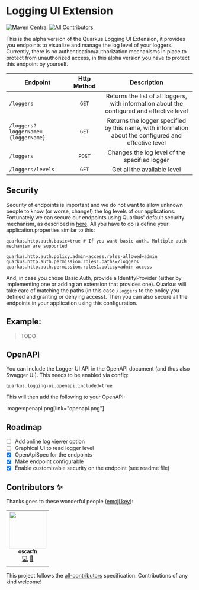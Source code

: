 # Logging UI Extension 
[![Maven Central](https://img.shields.io/maven-central/v/io.quarkiverse.loggingui/quarkus-logging-ui?color=cool-green&style=flat-square)](https://mvnrepository.com/artifact/io.quarkiverse.loggingui/quarkus-logging-ui)
[![All Contributors](https://img.shields.io/badge/all_contributors-1-orange.svg?color=cool-green&style=flat-square)](#contributors-)

This is the alpha version of the Quarkus Logging UI Extension, it provides you endpoints to visualize and manage the
log level of your loggers.
Currently, there is no authentication/authorization mechanisms in place to protect from unauthorized access, in this 
alpha version you have to protect this endpoint by yourself. 

| Endpoint        | Http Method           | Description  |
| ------------- |:-------------:|:-----:|
| `/loggers`      | `GET` | Returns the list of all loggers, with information about the configured and effective level |
| `/loggers?loggerName={loggerName}`     | `GET`      |   Returns the logger specified by this name, with information about the configured and effective level |
| `/loggers` | `POST`      |    Changes the log level of the specified logger |
| `/loggers/levels` | `GET`      |    Get all the available level |

## Security
Security of endpoints is important and we do not want to allow unknown people to know (or worse, change!) the log levels of
our applications.
Fortunately we can secure our endpoints using Quarkus' default security mechanism, as described in [here][1].
All you have to do is define your application.properties similar to this: 

```properties
quarkus.http.auth.basic=true # If you want basic auth. Multiple auth mechanism are supported

quarkus.http.auth.policy.admin-access.roles-allowed=admin
quarkus.http.auth.permission.roles1.paths=/loggers
quarkus.http.auth.permission.roles1.policy=admin-access
```
And, in case you chose Basic Auth, provide a IdentityProvider (either by implementing one or adding an extension that provides
one).
Quarkus will take care of matching the paths (in this case `/loggers` to the policy you defined and granting or denying access).
Then you can also secure all the endpoints in your application using this configuration.


## Example:
> TODO

## OpenAPI

You can include the Logger UI API in the OpenAPI document (and thus also Swagger UI). This needs to be
enabled via config:

```
quarkus.logging-ui.openapi.included=true
```

This will then add the following to your OpenAPI:

image:openapi.png[link="openapi.png"]

## Roadmap
- [ ] Add online log viewer option
- [ ] Graphical UI to read logger level
- [x] OpenApiSpec for the endpoints
- [x] Make endpoint configurable
- [x] Enable customizable security on the endpoint (see readme file)

## Contributors ✨

Thanks goes to these wonderful people ([emoji key](https://allcontributors.org/docs/en/emoji-key)):

<!-- ALL-CONTRIBUTORS-LIST:START - Do not remove or modify this section -->
<!-- prettier-ignore-start -->
<!-- markdownlint-disable -->
<table>
  <tr>
    <td align="center"><a href="https://github.com/oscarfh"><img src="https://avatars3.githubusercontent.com/u/3311764?v=4" width="100px;" alt=""/><br /><sub><b>oscarfh</b></sub></a><br /><a href="https://github.com/quarkiverse/quarkiverse-logger-ui/commits?author=oscarfh" title="Code">💻</a> <a href="#maintenance-oscarfh" title="Maintenance">🚧</a></td>
  </tr>
</table>

<!-- markdownlint-enable -->
<!-- prettier-ignore-end -->
<!-- ALL-CONTRIBUTORS-LIST:END -->

This project follows the [all-contributors](https://github.com/all-contributors/all-contributors) specification. Contributions of any kind welcome!

[1]: https://quarkus.io/guides/security-authorization